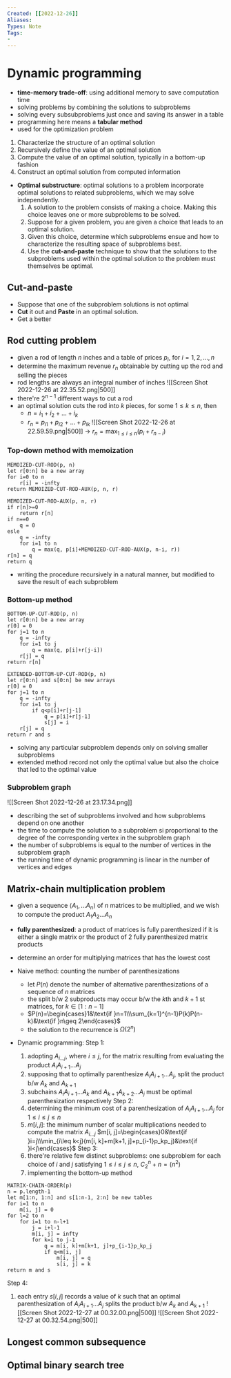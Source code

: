```yaml
---
Created: [[2022-12-26]]
Aliases: 
Types: Note
Tags: 
- 
---
```

# Dynamic programming
- **time-memory trade-off**: using additional memory to save computation time
- solving problems by combining the solutions to subproblems
- solving every subsubproblems just once and saving its answer in a table
- programming here means a **tabular method**
- used for the optimization problem
1. Characterize the structure of an optimal solution
2. Recursively define the value of an optimal solution
3. Compute the value of an optimal solution, typically in a bottom-up fashion
4. Construct an optimal solution from computed information
- **Optimal substructure**: optimal solutions to a problem incorporate optimal solutions to related subproblems, which we may solve independently. 
  1. A solution to the problem consists of making a choice. Making this choice leaves one or more subproblems to be solved. 
  2. Suppose for a given problem, you are given a choice that leads to an optimal solution. 
  3. Given this choice, determine which subproblems ensue and how to characterize the resulting space of subproblems best. 
  4. Use the **cut-and-paste** technique to show that the solutions to the subproblems used within the optimal solution to the problem must themselves be optimal. 
## Cut-and-paste
- Suppose that one of the subproblem solutions is not optimal
- **Cut** it out and **Paste** in an optimal solution. 
- Get a better 
## Rod cutting problem
- given a rod of length $n$ inches and a table of prices $p_i$, for $i=1, 2, \dots, n$
- determine the maximum revenue $r_n$ obtainable by cutting up the rod and selling the pieces
- rod lengths are always an integral number of inches
![[Screen Shot 2022-12-26 at 22.35.52.png|500]]
- there're $2^{n-1}$ different ways to cut a rod
- an optimal solution cuts the rod into $k$ pieces, for some $1\leq k\leq n$, then
  - $n=i_1+i_2+\dots+i_k$
  - $r_n=p_{i1}+p_{i2}+\dots+p_{ik}$
![[Screen Shot 2022-12-26 at 22.59.59.png|500]]
→ $r_n=\max_{1\leq i\leq n}(p_i+r_{n-i})$
### Top-down method with memoization
```Pseudocode
MEMOIZED-CUT-ROD(p, n)
let r[0:n] be a new array
for i=0 to n
	r[i] = -infty
return MEMOIZED-CUT-ROD-AUX(p, n, r)

MEMOIZED-CUT-ROD-AUX(p, n, r)
if r[n]>=0
	return r[n]
if n==0
	q = 0
esle 
	q = -infty
	for i=1 to n
		q = max(q, p[i]+MEMOIZED-CUT-ROD-AUX(p, n-i, r))
r[n] = q
return q
```
- writing the procedure recursively in a natural manner, but modified to save the result of each subproblem
### Bottom-up method
```Pseudocode
BOTTOM-UP-CUT-ROD(p, n)
let r[0:n] be a new array
r[0] = 0
for j=1 to n
	q = -infty
	for i=1 to j
		q = max(q, p[i]+r[j-i])
	r[j] = q
return r[n]

EXTENDED-BOTTOM-UP-CUT-ROD(p, n)
let r[0:n] and s[0:n] be new arrays
r[0] = 0
for j=1 to n
	q = -infty
	for i=1 to j
		if q<p[i]+r[j-1]
			q = p[i]+r[j-1]
			s[j] = i
	r[j] = q
return r and s
```
- solving any particular subproblem depends only on solving smaller subproblems
- extended method record not only the optimal value but also the choice that led to the optimal value
### Subproblem graph
![[Screen Shot 2022-12-26 at 23.17.34.png]]
- describing the set of subproblems involved and how subproblems depend on one another
- the time to compute the solution to a subproblem si proportional to the degree of the corresponding vertex in the subproblem graph
- the number of subproblems is equal to the number of vertices in the subproblem graph
- the running time of dynamic programming is linear in the number of vertices and edges
## Matrix-chain multiplication problem
- given a sequence $\langle A_1, \dots A_n\rangle$ of $n$ matrices to be multiplied, and we wish to compute the product $A_1A_2\dots A_n$
- **fully parenthesized**: a product of matrices is fully parenthesized if it is either a single matrix or the product of 2 fully parenthesized matrix products
- determine an order for multiplying matrices that has the lowest cost

- Naive method: counting the number of parenthesizations
  - let $P(n)$ denote the number of alternative parenthesizations of a sequence of $n$ matrices
  - the split b/w 2 subproducts may occur b/w the $k$th and $k+1$ st matrices, for $k\in[1:n-1]$
  - $P(n)=\begin{cases}1&\text{if }n=1\\\sum_{k=1}^{n-1}P(k)P(n-k)&\text{if }n\geq 2\end{cases}$
  - the solution to the recurrence is $\Omega(2^n)$

- Dynamic programming: 
  Step 1:
  1. adopting $A_{i\dots j}$, where $i\leq j$, for the matrix resulting from evaluating the product $A_iA_{i+1}\dots A_j$
  2. supposing that to optimally parenthesize $A_iA_{i+1}\dots A_j$, split the product b/w $A_k$ and $A_{k+1}$
  3. subchains $A_iA_{i+1}\dots A_k$ and $A_{k+1}A_{k+2}\dots A_j$ must be optimal parenthesization respectively
  Step 2: 
  1. determining the minimum cost of a parenthesization of $A_iA_{i+1}\dots A_j$ for $1\leq i\leq j\leq n$
  2. $m[i, j]$: the minimum number of scalar multiplications needed to compute the matrix $A_{i\dots j}$
     $m[i, j]=\begin{cases}0&\text{if }i=j\\\min_{i\leq k<j}(m[i, k]+m[k+1, j]+p_{i-1}p_kp_j)&\text{if }i<j\end{cases}$
  Step 3:
  1. there're relative few distinct subproblems: one subproblem for each choice of $i$ and $j$ satisfying $1\leq i\leq j\leq n$, $C_2^n+n=(n^2)$
  2. implementing the bottom-up method
```Pseudocode
MATRIX-CHAIN-ORDER(p)
n = p.length-1
let m[1:n, 1:n] and s[1:n-1, 2:n] be new tables
for i=1 to n
	m[i, j] = 0
for l=2 to n
	for i=1 to n-l+1
		j = i+l-1
		m[i, j] = infty
		for k=i to j-1
			q = m[i, k]+m[k+1, j]+p_{i-1}p_kp_j
			if q<m[i, j]
				m[i, j] = q
				s[i, j] = k
return m and s
```
  Step 4: 
  1. each entry $s[i, j]$ records a value of $k$ such that an optimal parenthesization of $A_iA_{i+1}\dots A_j$ splits the product b/w $A_k$ and $A_{k+1}$
![[Screen Shot 2022-12-27 at 00.32.00.png|500]]
![[Screen Shot 2022-12-27 at 00.32.54.png|500]]
## Longest common subsequence

## Optimal binary search tree
